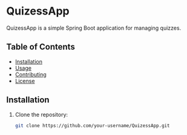 # QuizessApp

QuizessApp is a simple Spring Boot application for managing quizzes.

## Table of Contents
- [Installation](#installation)
- [Usage](#usage)
- [Contributing](#contributing)
- [License](#license)

## Installation
1. Clone the repository:
   ```sh
   git clone https://github.com/your-username/QuizessApp.git
